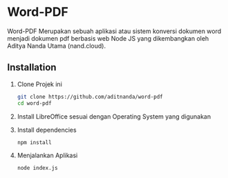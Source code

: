 # Word-PDF
Word-PDF Merupakan sebuah aplikasi atau sistem konversi dokumen word menjadi dokumen pdf berbasis web Node JS yang dikembangkan oleh Aditya Nanda Utama (nand.cloud).

## Installation
1. Clone Projek ini
    ```bash
    git clone https://github.com/aditnanda/word-pdf
    cd word-pdf
    ```
2. Install LibreOffice sesuai dengan Operating System yang digunakan

2. Install dependencies
    ```bash
    npm install
    ```

3. Menjalankan Aplikasi
    ```bash
    node index.js
    ```

